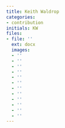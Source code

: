 ```yaml
---
title: Keith Waldrop
categories:
- contribution
initials: KW
files:
- file: ''
  ext: docx
  images:
  - ''
  - ''
  - ''
  - ''
  - ''
  - ''
  - ''
  - ''
  - ''
  - ''
  - ''
  - ''
---
```


